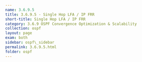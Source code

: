 ```yaml
---
name: 3.6.9.5
title: 3.6.9.5 - Single Hop LFA / IP FRR
short-title: Single Hop LFA / IP FRR
category: 3.6.9 OSPF Convergence Optimization & Scalability
collection: ospf
layout: page
exam: both
sidebar: ospf\_sidebar
permalink: 3.6.9.5.html
folder: ospf
---
```


